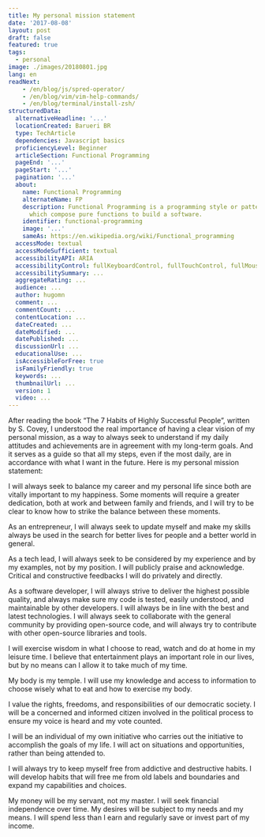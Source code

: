 ```yaml
---
title: My personal mission statement
date: '2017-08-08'
layout: post
draft: false
featured: true
tags: 
  - personal
image: ./images/20180801.jpg
lang: en
readNext:
    - /en/blog/js/spred-operator/
    - /en/blog/vim/vim-help-commands/
    - /en/blog/terminal/install-zsh/
structuredData:
  alternativeHeadline: '...'  
  locationCreated: Barueri BR
  type: TechArticle  
  dependencies: Javascript basics
  proficiencyLevel: Beginner
  articleSection: Functional Programming
  pageEnd: '...'
  pageStart: '...'
  pagination: '...'
  about:
    name: Functional Programming
    alternateName: FP
    description: Functional Programming is a programming style or pattern
      which compose pure functions to build a software.
    identifier: functional-programming
    image: '...'
    sameAs: https://en.wikipedia.org/wiki/Functional_programming
  accessMode: textual
  accessModeSufficient: textual
  accessibilityAPI: ARIA
  accessibilityControl: fullKeyboardControl, fullTouchControl, fullMouseControl
  accessibilitySummary: ...
  aggregateRating: ...
  audience: ...
  author: hugomn
  comment: ...
  commentCount: ...
  contentLocation: ...
  dateCreated: ...
  dateModified: ...
  datePublished: ...
  discussionUrl: ...
  educationalUse: ...
  isAccessibleForFree: true
  isFamilyFriendly: true
  keywords: ...
  thumbnailUrl: ...
  version: 1
  video: ...
---
```


After reading the book “The 7 Habits of Highly Successful People”, written by S. Covey, I understood the real importance of having a clear vision of my personal mission, as a way to always seek to understand if my daily attitudes and achievements are in agreement with my long-term goals. And it serves as a guide so that all my steps, even if the most daily, are in accordance with what I want in the future. Here is my personal mission statement:

I will always seek to balance my career and my personal life since both are vitally important to my happiness. Some moments will require a greater dedication, both at work and between family and friends, and I will try to be clear to know how to strike the balance between these moments.

As an entrepreneur, I will always seek to update myself and make my skills always be used in the search for better lives for people and a better world in general.

As a tech lead, I will always seek to be considered by my experience and by my examples, not by my position. I will publicly praise and acknowledge. Critical and constructive feedbacks I will do privately and directly.

As a software developer, I will always strive to deliver the highest possible quality, and always make sure my code is tested, easily understood, and maintainable by other developers. I will always be in line with the best and latest technologies. I will always seek to collaborate with the general community by providing open-source code, and will always try to contribute with other open-source libraries and tools.

I will exercise wisdom in what I choose to read, watch and do at home in my leisure time. I believe that entertainment plays an important role in our lives, but by no means can I allow it to take much of my time.

My body is my temple. I will use my knowledge and access to information to choose wisely what to eat and how to exercise my body.

I value the rights, freedoms, and responsibilities of our democratic society. I will be a concerned and informed citizen involved in the political process to ensure my voice is heard and my vote counted.

I will be an individual of my own initiative who carries out the initiative to accomplish the goals of my life. I will act on situations and opportunities, rather than being attended to.

I will always try to keep myself free from addictive and destructive habits. I will develop habits that will free me from old labels and boundaries and expand my capabilities and choices.

My money will be my servant, not my master. I will seek financial independence over time. My desires will be subject to my needs and my means. I will spend less than I earn and regularly save or invest part of my income.
